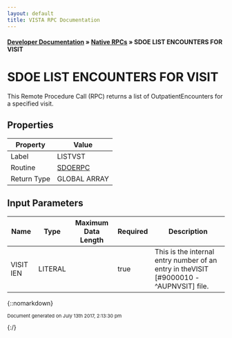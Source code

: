 ```yaml
---
layout: default
title: VISTA RPC Documentation
---
```


#### [Developer Documentation](../index) &#187; [Native RPCs](TableOfContents) &#187; SDOE LIST ENCOUNTERS FOR VISIT<br/>
# SDOE LIST ENCOUNTERS FOR VISIT

This Remote Procedure Call (RPC) returns a list of OutpatientEncounters for a specified visit.

## Properties

Property | Value
--- | ---
Label | LISTVST
Routine | [SDOERPC](http://code.osehra.org/dox/Routine_SDOERPC_source.html)
Return Type | GLOBAL ARRAY


## Input Parameters

Name | Type | Maximum Data Length | Required | Description
--- | --- | --- | --- | ---
VISIT IEN | LITERAL |  | true | This is the internal entry number of an entry in theVISIT [#9000010 - ^AUPNVSIT] file.



{::nomarkdown} <br/><p style="font-size: 11px">Document generated on July 13th 2017, 2:13:30 pm</p>{:/}